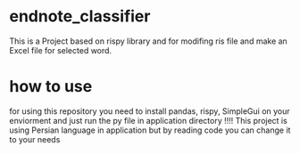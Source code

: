 # endnote_classifier
This is a Project based on rispy library and for modifing ris file and make an Excel file for selected word.
# how to use
for using this repository you need to install pandas, rispy, SimpleGui on your enviorment and just run the py file in application directory
!!!! This project is using Persian language in application but by reading code you can change it to your needs
